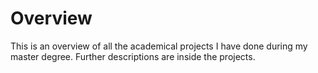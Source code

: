# Overview

This is an overview of all the academical projects I have done during my master degree. Further descriptions are inside the projects.
